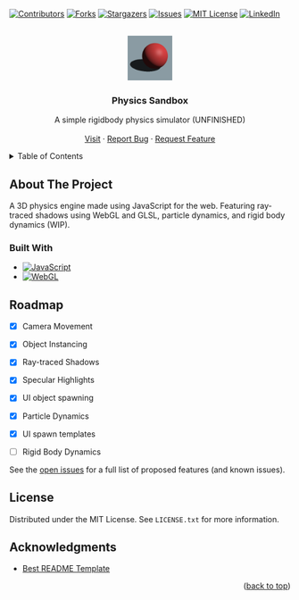 <!-- Improved compatibility of back to top link: See: https://github.com/othneildrew/Best-README-Template/pull/73 -->
<a id="readme-top"></a>
<!--
*** Thanks for checking out the Best-README-Template. If you have a suggestion
*** that would make this better, please fork the repo and create a pull request
*** or simply open an issue with the tag "enhancement".
*** Don't forget to give the project a star!
*** Thanks again! Now go create something AMAZING! :D
-->



<!-- PROJECT SHIELDS -->
<!--
*** I'm using markdown "reference style" links for readability.
*** Reference links are enclosed in brackets [ ] instead of parentheses ( ).
*** See the bottom of this document for the declaration of the reference variables
*** for contributors-url, forks-url, etc. This is an optional, concise syntax you may use.
*** https://www.markdownguide.org/basic-syntax/#reference-style-links
-->
[![Contributors][contributors-shield]][contributors-url]
[![Forks][forks-shield]][forks-url]
[![Stargazers][stars-shield]][stars-url]
[![Issues][issues-shield]][issues-url]
[![MIT License][license-shield]][license-url]
[![LinkedIn][linkedin-shield]][linkedin-url]



<!-- PROJECT LOGO -->
<br />
<div align="center">
  <a href="https://github.com/josephHelfenbein/physics-sandbox">
    <img src="logo.png" alt="Logo" width="80" height="80">
  </a>

<h3 align="center">Physics Sandbox</h3>

  <p align="center">
    A simple rigidbody physics simulator (UNFINISHED)
    <br />
    <br />
    <a href="https://josephhelfenbein.github.io/physics-sandbox">Visit</a>
    ·
    <a href="https://github.com/josephHelfenbein/physics-sandbox/issues/new?labels=bug&template=bug-report---.md">Report Bug</a>
    ·
    <a href="https://github.com/josephHelfenbein/physics-sandbox/issues/new?labels=enhancement&template=feature-request---.md">Request Feature</a>
  </p>
</div>



<!-- TABLE OF CONTENTS -->
<details>
  <summary>Table of Contents</summary>
  <ol>
    <li><a href="#about-the-project">About The Project</a></li>
    <li><a href="#roadmap">Roadmap</a></li>
    <li><a href="#license">License</a></li>
    <li><a href="#acknowledgments">Acknowledgments</a></li>
  </ol>
</details>



<!-- ABOUT THE PROJECT -->
## About The Project

A 3D physics engine made using JavaScript for the web. Featuring ray-traced shadows using WebGL and GLSL, particle dynamics, and rigid body dynamics (WIP).


### Built With

* [![JavaScript][JavaScript]][JavaScript-url]
* [![WebGL][WebGL]][WebGL-url]



<!-- ROADMAP -->
## Roadmap

- [x] Camera Movement
- [x] Object Instancing
- [x] Ray-traced Shadows
- [x] Specular Highlights
- [x] UI object spawning
- [x] Particle Dynamics
- [x] UI spawn templates
- [ ] Rigid Body Dynamics


See the [open issues](https://github.com/josephHelfenbein/physics-sandbox/issues) for a full list of proposed features (and known issues).


<!-- LICENSE -->
## License

Distributed under the MIT License. See `LICENSE.txt` for more information.


<!-- ACKNOWLEDGMENTS -->
## Acknowledgments

* [Best README Template](https://github.com/othneildrew/Best-README-Template)


<p align="right">(<a href="#readme-top">back to top</a>)</p>



<!-- MARKDOWN LINKS & IMAGES -->
<!-- https://www.markdownguide.org/basic-syntax/#reference-style-links -->
[contributors-shield]: https://img.shields.io/github/contributors/josephHelfenbein/physics-sandbox.svg?style=for-the-badge
[contributors-url]: https://github.com/josephHelfenbein/physics-sandbox/graphs/contributors
[forks-shield]: https://img.shields.io/github/forks/josephHelfenbein/physics-sandbox.svg?style=for-the-badge
[forks-url]: https://github.com/josephHelfenbein/physics-sandbox/network/members
[stars-shield]: https://img.shields.io/github/stars/josephHelfenbein/physics-sandbox.svg?style=for-the-badge
[stars-url]: https://github.com/josephHelfenbein/physics-sandbox/stargazers
[issues-shield]: https://img.shields.io/github/issues/josephHelfenbein/physics-sandbox.svg?style=for-the-badge
[issues-url]: https://github.com/josephHelfenbein/physics-sandbox/issues
[license-shield]: https://img.shields.io/github/license/josephHelfenbein/physics-sandbox.svg?style=for-the-badge
[license-url]: https://github.com/josephHelfenbein/physics-sandbox/blob/master/LICENSE.txt
[linkedin-shield]: https://img.shields.io/badge/-LinkedIn-black.svg?style=for-the-badge&logo=linkedin&colorB=555
[linkedin-url]: https://linkedin.com/in/joseph-j-helfenbein
[product-screenshot]: images/screenshot.png
[Next.js]: https://img.shields.io/badge/next.js-000000?style=for-the-badge&logo=nextdotjs&logoColor=white
[Next-url]: https://nextjs.org/
[React.js]: https://img.shields.io/badge/React-20232A?style=for-the-badge&logo=react&logoColor=61DAFB
[React-url]: https://reactjs.org/
[Vue.js]: https://img.shields.io/badge/Vue.js-35495E?style=for-the-badge&logo=vuedotjs&logoColor=4FC08D
[Vue-url]: https://vuejs.org/
[Angular.io]: https://img.shields.io/badge/Angular-DD0031?style=for-the-badge&logo=angular&logoColor=white
[Angular-url]: https://angular.io/
[Svelte.dev]: https://img.shields.io/badge/Svelte-4A4A55?style=for-the-badge&logo=svelte&logoColor=FF3E00
[Svelte-url]: https://svelte.dev/
[Laravel.com]: https://img.shields.io/badge/Laravel-FF2D20?style=for-the-badge&logo=laravel&logoColor=white
[Laravel-url]: https://laravel.com
[Bootstrap.com]: https://img.shields.io/badge/Bootstrap-563D7C?style=for-the-badge&logo=bootstrap&logoColor=white
[Bootstrap-url]: https://getbootstrap.com
[JQuery.com]: ?style=for-the-badge&logo=jquery&logoColor=whitehttps://img.shields.io/badge/jQuery-0769AD
[JQuery-url]: https://jquery.com 
[JavaScript]: https://img.shields.io/badge/javascript-yellow?logo=javascript&style=for-the-badge&logoColor=white
[JavaScript-url]: https://developer.oracle.com/languages/javascript.html
[WebGL]: https://img.shields.io/badge/webgl-red?logo=webgl&style=for-the-badge&logoColor=white
[WebGL-url]: https://www.khronos.org/webgl/
